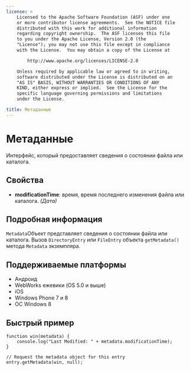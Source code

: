 ```yaml
---
license: >
    Licensed to the Apache Software Foundation (ASF) under one
    or more contributor license agreements.  See the NOTICE file
    distributed with this work for additional information
    regarding copyright ownership.  The ASF licenses this file
    to you under the Apache License, Version 2.0 (the
    "License"); you may not use this file except in compliance
    with the License.  You may obtain a copy of the License at

        http://www.apache.org/licenses/LICENSE-2.0

    Unless required by applicable law or agreed to in writing,
    software distributed under the License is distributed on an
    "AS IS" BASIS, WITHOUT WARRANTIES OR CONDITIONS OF ANY
    KIND, either express or implied.  See the License for the
    specific language governing permissions and limitations
    under the License.

title: Метаданные
---
```


# Метаданные

Интерфейс, который предоставляет сведения о состоянии файла или каталога.

## Свойства

*   **modificationTime**: время, время последнего изменения файла или каталога. *(Дата)*

## Подробная информация

`Metadata`Объект представляет сведения о состоянии файла или каталога. Вызов `DirectoryEntry` или `FileEntry` объекта `getMetadata()` метода `Metadata` экземпляра.

## Поддерживаемые платформы

*   Андроид
*   WebWorks ежевики (OS 5.0 и выше)
*   iOS
*   Windows Phone 7 и 8
*   ОС Windows 8

## Быстрый пример

    function win(metadata) {
        console.log("Last Modified: " + metadata.modificationTime);
    }
    
    // Request the metadata object for this entry
    entry.getMetadata(win, null);